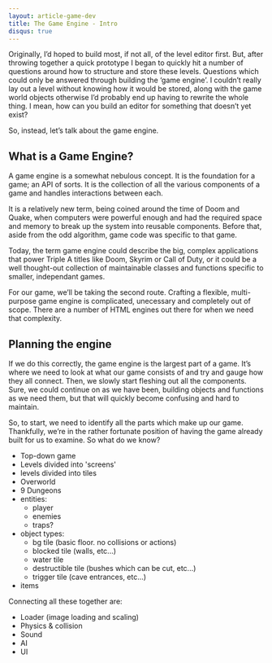 ```yaml
---
layout: article-game-dev
title: The Game Engine - Intro
disqus: true
---
```


Originally, I’d hoped to build most, if not all, of the level editor first. But, after throwing together a quick prototype I began to quickly hit a number of questions around how to structure and store these levels. Questions which could only be answered through building the ‘game engine’. I couldn’t really lay out a level without knowing how it would be stored, along with the game world objects otherwise I’d probably end up having to rewrite the whole thing. I mean, how can you build an editor for something that doesn’t yet exist?

So, instead, let’s talk about the game engine.

## What is a Game Engine?

A game engine is a somewhat nebulous concept. It is the foundation for a game; an API of sorts. It is the collection of all the various components of a game and handles interactions between each.

It is a relatively new term, being coined around the time of Doom and Quake, when computers were powerful enough and had the required space and memory to break up the system into reusable components. Before that, aside from the odd algorithm, game code was specific to that game.

Today, the term game engine could describe the big, complex applications that power Triple A titles like Doom, Skyrim or Call of Duty, or it could be a well thought-out collection of maintainable classes and functions specific to smaller, independant games.

For our game, we’ll be taking the second route. Crafting a flexible, multi-purpose game engine is complicated, unecessary and completely out of scope. There are a number of HTML engines out there for when we need that complexity.

## Planning the engine

If we do this correctly, the game engine is the largest part of a game. It’s where we need to look at what our game consists of and try and gauge how they all connect. Then, we slowly start fleshing out all the components. Sure, we could continue on as we have been, building objects and functions as we need them, but that will quickly become confusing and hard to maintain.

So, to start, we need to identify all the parts which make up our game. Thankfully, we’re in the rather fortunate position of having the game already built for us to examine. So what do we know?

- Top-down game
- Levels divided into 'screens'
- levels divided into tiles
- Overworld
- 9 Dungeons
- entities:
    - player
    - enemies
    - traps?
- object types:
    - bg tile (basic floor. no collisions or actions)
    - blocked tile (walls, etc...)
    - water tile
    - destructible tile (bushes which can be cut, etc...)
    - trigger tile (cave entrances, etc...)
- items

Connecting all these together are:

- Loader (image loading and scaling)
- Physics & collision
- Sound
- AI
- UI
